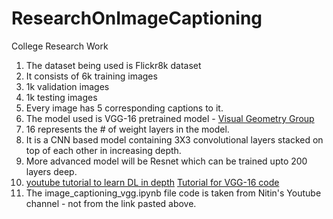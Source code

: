 # ResearchOnImageCaptioning
College Research Work

1. The dataset being used is Flickr8k dataset
2.  It consists of 6k training images
3.  1k validation images
4.  1k testing images
5.  Every image has 5 corresponding captions to it.
6.  The model used is VGG-16 pretrained model - <u>Visual Geometry Group</u>
7. 16 represents the # of weight layers in the model.
8.  It is a CNN based model containing 3X3 convolutional layers stacked on top of each other in increasing depth.
9.  More advanced model will be Resnet which can be trained upto 200 layers deep.
10.  <a href="https://www.youtube.com/@ManifoldAILearning">youtube tutorial to learn DL in depth</a>
<a href="https://www.youtube.com/watch?v=sz-hCpuAFYY&list=PL12YWfULs0pnL_9Pj6udM6PE2-SWZbTlX&index=3">Tutorial for VGG-16 code</a>
11. The image_captioning_vgg.ipynb file code is taken from Nitin's Youtube channel - not from the link pasted above.
